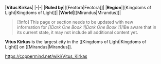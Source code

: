 |**Vitus Kirkas**|
|-|-|
|**Ruled by**|[[Feotora\|Feotora]]|
|**Region**|[[Kingdoms of Light\|Kingdoms of Light]]|
|**World**|[[Mirandus\|Mirandus]]|

> [!info] This page or section needs to be updated with new information for *[[Dark One Book 1\|Dark One Book 1]]*!Be aware that in its current state, it may not include all additional content yet.

**Vitus Kirkas** is the largest city in the [[Kingdoms of Light\|Kingdoms of Light]] on [[Mirandus\|Mirandus]].



https://coppermind.net/wiki/Vitus_Kirkas